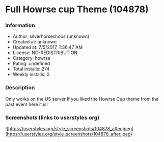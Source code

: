 # Full Howrse cup Theme (104878)

### Information
- Author: silverhorseshoos (unknown)
- Created at: unknown
- Updated at: 7/5/2017, 1:36:47 AM
- License: NO-REDISTRIBUTION
- Category: howrse
- Rating: undefined
- Total installs: 274
- Weekly installs: 0


### Description
Only works on the US server
If you liked the Howrse Cup theme from the past event here it is!


### Screenshots (links to userstyles.org)
![https://userstyles.org/style_screenshots/104878_after.jpeg](https://userstyles.org/style_screenshots/104878_after.jpeg)


